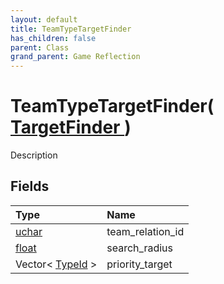 ```yaml
---
layout: default
title: TeamTypeTargetFinder
has_children: false
parent: Class
grand_parent: Game Reflection
---
```

# TeamTypeTargetFinder( [ TargetFinder ](/docs/game-reflection/classes/target_finder) )
Description 

## Fields

| Type | Name |
|:-------------|:--------------|
| [uchar](/docs/game-reflection/enums/uchar) | team_relation_id |
| [float](/docs/game-reflection/components/float) | search_radius |
| Vector< [TypeId](/docs/game-reflection/enums/type_id) > | priority_target |

